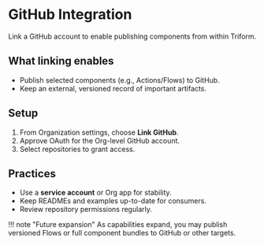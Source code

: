 # GitHub Integration

Link a GitHub account to enable publishing components from within Triform.

## What linking enables
- Publish selected components (e.g., Actions/Flows) to GitHub.
- Keep an external, versioned record of important artifacts.

## Setup
1. From Organization settings, choose **Link GitHub**.
2. Approve OAuth for the Org-level GitHub account.
3. Select repositories to grant access.

## Practices
- Use a **service account** or Org app for stability.
- Keep READMEs and examples up-to-date for consumers.
- Review repository permissions regularly.

!!! note "Future expansion"
    As capabilities expand, you may publish versioned Flows or full component bundles to GitHub or other targets.
